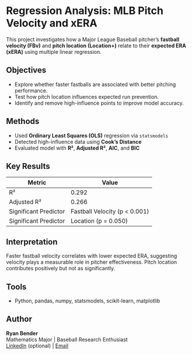 # Regression Analysis: MLB Pitch Velocity and xERA

This project investigates how a Major League Baseball pitcher’s **fastball velocity (FBv)** and **pitch location (Location+)** relate to their **expected ERA (xERA)** using multiple linear regression.

## Objectives
- Explore whether faster fastballs are associated with better pitching performance.
- Test how pitch location influences expected run prevention.
- Identify and remove high-influence points to improve model accuracy.

## Methods
- Used **Ordinary Least Squares (OLS)** regression via `statsmodels`
- Detected high-influence data using **Cook’s Distance**
- Evaluated model with **R²**, **Adjusted R²**, **AIC**, and **BIC**

## Key Results
| Metric | Value |
|--------|-------|
| R² | 0.292 |
| Adjusted R² | 0.266 |
| Significant Predictor | Fastball Velocity (p < 0.001) |
| Significant Predictor | Location (p = 0.050) |

## Interpretation
Faster fastball velocity correlates with lower expected ERA, suggesting velocity plays a measurable role in pitcher effectiveness. Pitch location contributes positively but not as significantly.

## Tools
- Python, pandas, numpy, statsmodels, scikit-learn, matplotlib

## Author
**Ryan Bender**  
Mathematics Major | Baseball Research Enthusiast  
[LinkedIn](https://www.linkedin.com) (optional) | [Email](ryanbender2002@gmail.com)
